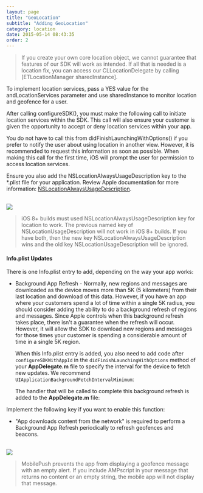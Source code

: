 ```yaml
---
layout: page
title: "GeoLocation"
subtitle: "Adding GeoLocation"
category: location
date: 2015-05-14 08:43:35
order: 2
---
```


> If you create your own core location object, we cannot guarantee that features of our SDK will work as intended. If all that is needed is a location fix, you can access our CLLocationDelegate by calling [ETLocationManager sharedInstance].

To implement location services, pass a YES value for the andLocationServices parameter and use sharedInstance to monitor location and geofence for a user.

<script src="https://gist.github.com/sfmc-mobilepushsdk/16b7d79c4e246b5d64cc92e2f88317c4.js"></script>

After calling configureSDK(), you must make the following call to initiate location services within the SDK.  This call will also ensure your customer is given the opportunity to accept or deny location services within your app.

You do not have to call this from didFinishLaunchingWithOptions() if you prefer to notify the user about using location in another view.  However, it is recommended to request this information as soon as possible.  When making this call for the first time, iOS will prompt the user for permission to access location services.

<script src="https://gist.github.com/sfmc-mobilepushsdk/092adf7e911614c30daf.js"></script>

Ensure you also add the NSLocationAlwaysUsageDescription key to the *.plist file for your application. Review Apple documentation for more information: <a href="https://developer.apple.com/library/ios/documentation/General/Reference/InfoPlistKeyReference/Articles/CocoaKeys.html#//apple_ref/doc/uid/TP40009251-SW18" target="_blank">NSLocationAlwaysUsageDescription</a>.

<br/>
<img class="img-responsive" src="{{ site.baseurl }}/assets/location_usage_plist_entry.png" /><br/>

> iOS 8+ builds must used NSLocationAlwaysUsageDescription key for location to work.  The previous named key of NSLocationUsageDescription will not work in iOS 8+ builds.  If you have both, then the new key NSLocationAlwaysUsageDescription wins and the old key NSLocationUsageDescription will be ignored.  

#### <a name="plist"></a>Info.plist Updates

There is one Info.plist entry to add, depending on the way your app works:  

* Background App Refresh - Normally, new regions and messages are downloaded as the device moves more than 5K (5 kilometers) from their last location and download of this data.  However, if you have an app where your customers spend a lot of time within a single 5K radius, you should consider adding the ability to do a background refresh of regions and messages.  Since Apple controls when this background refresh takes place, there isn't a guarantee when the refresh will occur.  However, it will allow the SDK to download new regions and messages for those times your customer is spending a considerable amount of time in a single 5K region.

	When this Info.plist entry is added, you also need to add code after `configureSDKWithAppId` in the `didFinishLaunchingWithOptions` method of your **AppDelegate.m** file to specify the interval for the device to fetch new updates.  We recommend `UIApplicationBackgroundFetchIntervalMinimum`:
	<script src="https://gist.github.com/sfmc-mobilepushsdk/9de3a7dddb4641a33e9a.js"></script>

	The handler that will be called to complete this background refresh is added to the **AppDelegate.m** file:
	<script src="https://gist.github.com/sfmc-mobilepushsdk/62b7e5d5c518d4e1f688.js"></script>

Implement the following key if you want to enable this function:

* "App downloads content from the network" is required to perform a Background App Refresh periodically to refresh geofences and beacons.

<br/><img class="img-responsive" src="{{ site.baseurl }}/assets/background_modes_plist_entry.png" /><br/>

> MobilePush prevents the app from displaying a geofence message with an empty alert. If you include AMPscript in your message that returns no content or an empty string, the mobile app will not display that message. 
